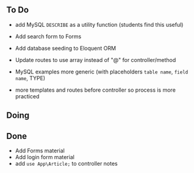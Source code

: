 ## To Do

- add MySQL `DESCRIBE` as a utility function (students find this useful)

- Add search form to Forms
- Add database seeding to Eloquent ORM
- Update routes to use array instead of "@" for controller/method
- MySQL examples more generic (with placeholders `table name`, `field name`, TYPE)
- more templates and routes before controller so process is more practiced

## Doing


## Done

- Add Forms material
- Add login form material
- add `use App\Article;` to controller notes
